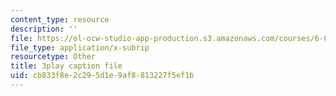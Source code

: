 ```yaml
---
content_type: resource
description: ''
file: https://ol-ocw-studio-app-production.s3.amazonaws.com/courses/6-041-probabilistic-systems-analysis-and-applied-probability-fall-2010/cb833f8e2c295d1e9af8813227f5ef1b_3MOahpLxj6A.vtt
file_type: application/x-subrip
resourcetype: Other
title: 3play caption file
uid: cb833f8e-2c29-5d1e-9af8-813227f5ef1b
---
```

